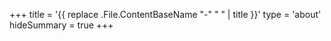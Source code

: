 +++
title = '{{ replace .File.ContentBaseName "-" " " | title }}'
type = 'about'
hideSummary = true
+++
